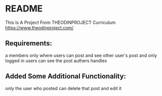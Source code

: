 # README

This Is A Project From THEODINPROJECT Curriculum https://www.theodinproject.com/
<h2>Requirements:</h2> a members only where users can post and see other user's post and only logged in users can see the post authers handles
<h2>Added Some Additional Functionality:</h2> only the user who posted can delete that post and edit it
